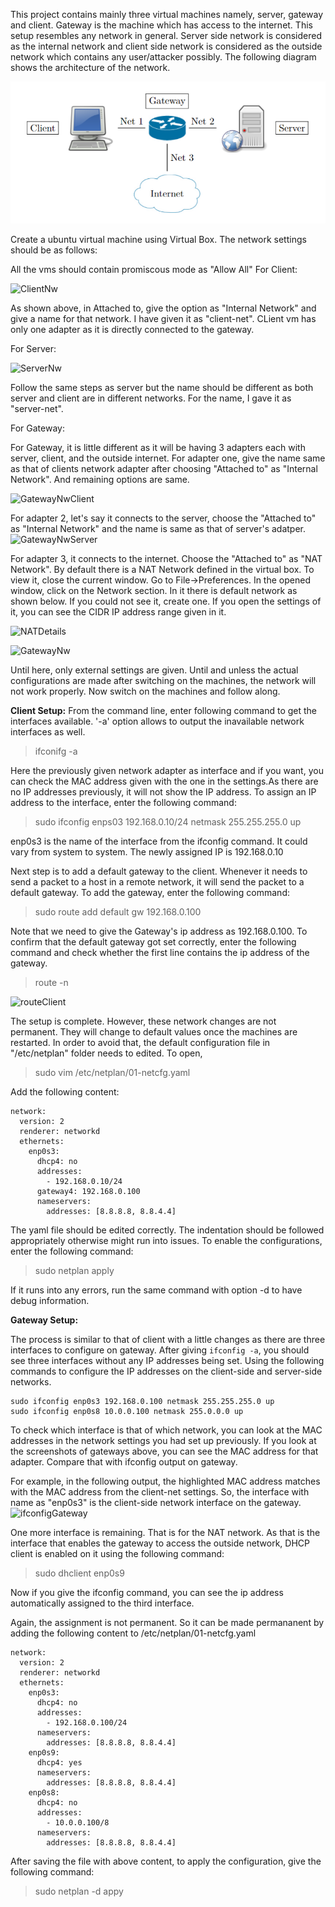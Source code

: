This project contains mainly three virtual machines namely, server, gateway and client. Gateway is the machine which has access to the internet. 
This setup resembles any network in general. Server side network is considered as the internal network and client side network is considered as the outside network which 
contains any user/attacker possibly. The following diagram shows the architecture of the network.

![Architecture](images/ProjectArch.PNG)

Create a ubuntu virtual machine using Virtual Box. The network settings should be as follows:

All the vms should contain promiscous mode as "Allow All"
For Client:

![ClientNw](https://user-images.githubusercontent.com/102641432/174468606-e9e8bd96-6edf-488e-a167-a26a493c2f55.PNG)


As shown above, in Attached to, give the option as "Internal Network" and give a name for that network. I have given it as "client-net". CLient vm has only one adapter as it is directly connected to the gateway. 

For Server:

![ServerNw](https://user-images.githubusercontent.com/102641432/174468600-e0b529b9-d188-4b6c-bdd6-29917e6457d1.PNG)


Follow the same steps as server but the name should be different as both server and client are in different networks. For the name, I gave it as "server-net".

For Gateway:

For Gateway, it is little different as it will be having 3 adapters each with server, client, and the outside internet. For adapter one, give the name same as that of clients network adapter after choosing "Attached to" as "Internal Network". And remaining options are same.

![GatewayNwClient](https://user-images.githubusercontent.com/102641432/174468594-06792e58-c15a-493f-82fc-e04bc290d4d5.PNG)


For adapter 2, let's say it connects to the server, choose the "Attached to" as "Internal Network" and the name is same as that of server's adatper.
![GatewayNwServer](https://user-images.githubusercontent.com/102641432/174468587-2728e8cd-c4a3-4cf5-bfb0-415239c9c2d3.PNG)


For adapter 3, it connects to the internet. Choose the "Attached to" as "NAT Network". By default there is a NAT Network defined in the virtual box. To view it, close the current window. Go to File->Preferences. In the opened window, click on the Network section. In it there is default network as shown below. If you could not see it, create one. If you open the settings of it, you can see the CIDR IP address range given in it.

![NATDetails](https://user-images.githubusercontent.com/102641432/174468565-3f7f6b45-3d0d-4d72-9500-31a48b887afd.PNG)

![GatewayNw](https://user-images.githubusercontent.com/102641432/174468577-93d968aa-bcc4-4e03-8a65-52cafdecd3e5.PNG)

Until here, only external settings are given. Until and unless the actual configurations are made after switching on the machines, the network will not work properly. Now switch on the machines and follow along.

**Client Setup:**
From the command line, enter following command to get the interfaces available. '-a' option allows to output the inavailable network interfaces as well.
> ifconifg -a

Here the previously given network adapter as interface and if you want, you can check the MAC address given with the one in the settings.As there are no IP addresses previously, it will not show the IP address. To assign an IP address to the interface,  enter the following command:
> sudo ifconfig enps03 192.168.0.10/24 netmask 255.255.255.0 up

enp0s3 is the name of the interface from the ifconfig command. It could vary from system to system. The newly assigned IP is 192.168.0.10

Next step is to add a default gateway to the client. Whenever it needs to send a packet to a host in a remote network, it will send the packet to a default gateway. To add the gateway, enter the following command:
> sudo route add default gw 192.168.0.100

Note that we need to give the Gateway's ip address as 192.168.0.100. To confirm that the default gateway got set correctly, enter the following command and check whether the first line contains the ip address of the gateway.
> route -n

![routeClient](https://user-images.githubusercontent.com/102641432/174470744-44e8fbeb-0b66-4244-a4db-c7f52bb8f0bd.PNG)

The setup is complete. However, these network changes are not permanent. They will change to default values once the machines are restarted. In order to avoid that, the default configuration file in "/etc/netplan" folder needs to edited. To open,
> sudo vim /etc/netplan/01-netcfg.yaml

Add the following content:
```
network:
  version: 2
  renderer: networkd
  ethernets:
    enp0s3:
      dhcp4: no
      addresses:
        - 192.168.0.10/24
      gateway4: 192.168.0.100
      nameservers:
        addresses: [8.8.8.8, 8.8.4.4]
```
The yaml file should be edited correctly. The indentation should be followed appropriately otherwise might run into issues.
To enable the configurations, enter the following command:
> sudo netplan apply

If it runs into any errors, run the same command with option -d to have debug information.

**Gateway Setup:**

The process is similar to that of client with a little changes as there are three interfaces to configure on gateway. After giving `ifconfig -a`, you should see three interfaces without any IP addresses being set. Using the following commands to configure the IP addresses on the client-side and server-side networks.

```
sudo ifconfig enp0s3 192.168.0.100 netmask 255.255.255.0 up
sudo ifconfig enp0s8 10.0.0.100 netmask 255.0.0.0 up
```

To check which interface is that of which network, you can look at the MAC addresses in the network settings you had set up previously. If you look at the screenshots of gateways above, you can see the MAC address for that adapter. Compare that with ifconfig output on gateway.

For example, in the following output, the highlighted MAC address matches with the MAC address from the client-net settings. So, the interface with name as "enp0s3" is the client-side network interface on the gateway.
![ifconfigGateway](https://user-images.githubusercontent.com/102641432/174934346-6888e4f4-656b-424f-8914-bda6086c941f.PNG)

One more interface is remaining. That is for the NAT network. As that is the interface that enables the gateway to access the outside network, DHCP client is enabled on it using the following command:

> sudo dhclient enp0s9

Now if you give the ifconfig command, you can see the ip address automatically assigned to the third interface.

Again, the assignment is not permanent. So it can be made permananent by adding the following content to /etc/netplan/01-netcfg.yaml

```
network:
  version: 2
  renderer: networkd
  ethernets:
    enp0s3:
      dhcp4: no
      addresses:
        - 192.168.0.100/24
      nameservers:
        addresses: [8.8.8.8, 8.8.4.4]
    enp0s9:
      dhcp4: yes
      nameservers:
        addresses: [8.8.8.8, 8.8.4.4]
    enp0s8:
      dhcp4: no
      addresses:
        - 10.0.0.100/8
      nameservers:
        addresses: [8.8.8.8, 8.8.4.4]
```

After saving the file with above content, to apply the configuration, give the following command:
> sudo netplan -d appy

